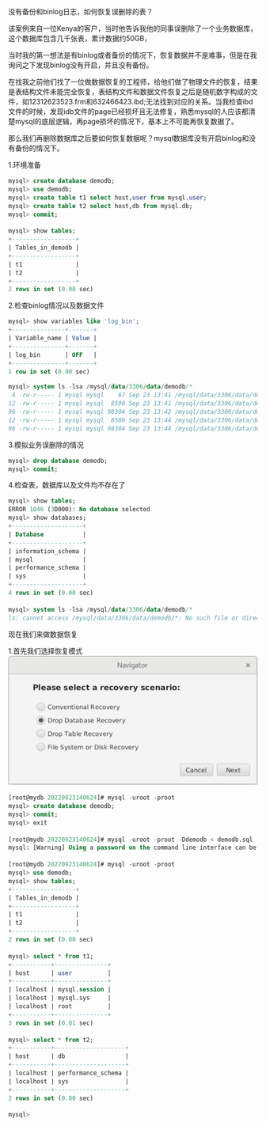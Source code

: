 没有备份和binlog日志，如何恢复误删除的表？

该案例来自一位Kenya的客户，当时他告诉我他的同事误删除了一个业务数据库，这个数据库包含几千张表，累计数据约50GB，

当时我的第一想法是有binlog或者备份的情况下，恢复数据并不是难事，但是在我询问之下发现binlog没有开启，并且没有备份。



在找我之前他们找了一位做数据恢复的工程师，给他们做了物理文件的恢复，结果是表结构文件未能完全恢复，表结构文件和数据文件恢复之后是随机数字构成的文件，如12312623523.frm和632466423.ibd;无法找到对应的关系。当我检查ibd文件的时候，发现idb文件的page已经损坏且无法修复，熟悉mysql的人应该都清楚mysql的底层逻辑，再page损坏的情况下，基本上不可能再恢复数据了。



那么我们再删除数据库之后要如何恢复数据呢？mysql数据库没有开启binlog和没有备份的情况下。

1.环境准备

```sql
mysql> create database demodb;
mysql> use demodb;
mysql> create table t1 select host,user from mysql.user;
mysql> create table t2 select host,db from mysql.db;
mysql> commit;

mysql> show tables;
+------------------+
| Tables_in_demodb |
+------------------+
| t1               |
| t2               |
+------------------+
2 rows in set (0.00 sec)
```

2.检查binlog情况以及数据文件

```sql
mysql> show variables like 'log_bin';
+---------------+-------+
| Variable_name | Value |
+---------------+-------+
| log_bin       | OFF   |
+---------------+-------+
1 row in set (0.00 sec)
```

```sql
mysql> system ls -lsa /mysql/data/3306/data/demodb/*
 4 -rw-r----- 1 mysql mysql    67 Sep 23 13:41 /mysql/data/3306/data/demodb/db.opt
12 -rw-r----- 1 mysql mysql  8590 Sep 23 13:41 /mysql/data/3306/data/demodb/t1.frm
96 -rw-r----- 1 mysql mysql 98304 Sep 23 13:42 /mysql/data/3306/data/demodb/t1.ibd
12 -rw-r----- 1 mysql mysql  8586 Sep 23 13:44 /mysql/data/3306/data/demodb/t2.frm
96 -rw-r----- 1 mysql mysql 98304 Sep 23 13:44 /mysql/data/3306/data/demodb/t2.ibd
```

3.模拟业务误删除的情况

```sql
mysql> drop database demodb;
mysql> commit;
```

4.检查表，数据库以及文件均不存在了

```sql
mysql> show tables;
ERROR 1046 (3D000): No database selected
mysql> show databases;
+--------------------+
| Database           |
+--------------------+
| information_schema |
| mysql              |
| performance_schema |
| sys                |
+--------------------+
4 rows in set (0.00 sec)

mysql> system ls -lsa /mysql/data/3306/data/demodb/*
ls: cannot access /mysql/data/3306/data/demodb/*: No such file or directory
```

现在我们来做数据恢复

1.首先我们选择恢复模式\
![image](Image/001-1.png)








```sql
[root@mydb 20220923140624]# mysql -uroot -proot
mysql> create database demodb;
mysql> commit;
mysql> exit

[root@mydb 20220923140624]# mysql -uroot -proot -Ddemodb < demodb.sql
mysql: [Warning] Using a password on the command line interface can be insecure.

[root@mydb 20220923140624]# mysql -uroot -proot
mysql> use demodb;
mysql> show tables;
+------------------+
| Tables_in_demodb |
+------------------+
| t1               |
| t2               |
+------------------+
2 rows in set (0.00 sec)

mysql> select * from t1;
+-----------+---------------+
| host      | user          |
+-----------+---------------+
| localhost | mysql.session |
| localhost | mysql.sys     |
| localhost | root          |
+-----------+---------------+
3 rows in set (0.01 sec)

mysql> select * from t2;
+-----------+--------------------+
| host      | db                 |
+-----------+--------------------+
| localhost | performance_schema |
| localhost | sys                |
+-----------+--------------------+
2 rows in set (0.00 sec)

mysql>
```


